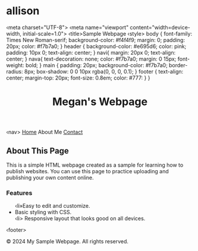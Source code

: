 # allison
<!DOCTYPE html>
<html lang="en">
<head>
‹meta charset="UTF-8">
<meta http-equiv="X-UA Compatible"content="IE=edge">
‹meta name="viewport" content="width=device-width, initial-scale=1.0"> 
‹title>Sample Webpage</title> ‹style> 
body {
font-family: Times New Roman-serif;
background-color: #f4f4f9; 
margin: 0;
padding: 20px;
 color: #f7b7a0;
}
header {
background-color: #e695d6;
color: pink;
padding: 10px 0; 
text-align: center;
}
navi{
margin: 20px 0; 
text-align: center;
}
nava{
text-decoration: none;
color: #f7b7a0;
 margin: 0 15px; 
font-weight: bold;
}
main {
padding: 20px;
background-color: #f7b7a0; 
border-radius: 8px;
box-shadow: 0 0 10px rgba(0, 0, 0, 0.1);
}
footer {
text-align: center; 
margin-top: 20px; 
font-size: 0.8em; 
color: #777:
}
</style>
</head> 
<body>
}
<header>
<h1> Megan's Webpage </h1>
</header>
‹nav>
<a href="#"> Home</a> 
<a href-*#">About Me</a> 
<a href="#">Contact</a>
</nav>
<main>
<h2>About This Page</h2>
<p>This is a simple HTML webpage created as a sample for learning how to publish websites. You can use this page to practice uploading and publishing your own content online.</p>
<h3>Features</h3>
<ul>
‹li»Easy to edit and customize.</li> 
<li> Basic styling with CSS.</li>
‹li> Responsive layout that looks good on all
devices.</li>
</ul>
</main>

‹footer>
</footer>
&copy; 2024 My Sample Webpage. All rights reserved.

</body>
 </html>
